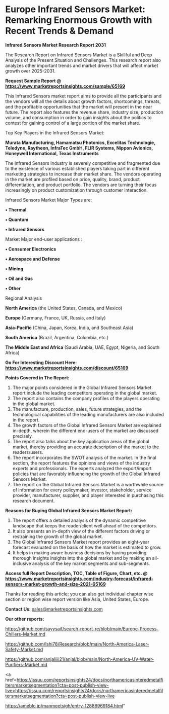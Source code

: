  # Europe Infrared Sensors Market: Remarking Enormous Growth with Recent Trends & Demand

<strong>Infrared Sensors Market Research Report 2031</strong>

The Research Report on Infrared Sensors Market is a Skillful and Deep Analysis of the Present Situation and Challenges. This research report also analyzes other important trends and market drivers that will affect market growth over 2025-2031.

<strong>Request Sample Report @ <a href=https://www.marketreportsinsights.com/sample/65169>https://www.marketreportsinsights.com/sample/65169</a></strong>

This Infrared Sensors market report aims to provide all the participants and the vendors will all the details about growth factors, shortcomings, threats, and the profitable opportunities that the market will present in the near future. The report also features the revenue share, industry size, production volume, and consumption in order to gain insights about the politics to contest for gaining control of a large portion of the market share.

Top Key Players in the Infrared Sensors Market:

<strong>Murata Manufacturing, Hamamatsu Photonics, Excelitas Technologie, Teledyne, Raytheon, InfraTec GmbH, FLIR Systems, Nippon Avionics, Honeywell International, Texas Instruments</strong>

The Infrared Sensors Industry is severely competitive and fragmented due to the existence of various established players taking part in different marketing strategies to increase their market share. The vendors operating in the market are profiled based on price, quality, brand, product differentiation, and product portfolio. The vendors are turning their focus increasingly on product customization through customer interaction.

Infrared Sensors Market Major Types are:

<strong>• Thermal

• Quantum

• Infrared Sensors</strong>

Market Major end-user applications :

<strong>• Consumer Electronics

• Aerospace and Defense

• Mining

• Oil and Gas

• Other</strong>

Regional Analysis

</u><strong><b>North America</b></strong> (the United States, Canada, and Mexico)

<strong><b>Europe </b></strong>(Germany, France, UK, Russia, and Italy)

<strong><b>Asia-Pacific</b></strong> (China, Japan, Korea, India, and Southeast Asia)

<strong><b>South America</b></strong> (Brazil, Argentina, Colombia, etc.)

<strong><b>The Middle East and Africa</b></strong> (Saudi Arabia, UAE, Egypt, Nigeria, and South Africa)

<strong>Go For Interesting Discount Here: <a href=https://www.marketreportsinsights.com/discount/65169>https://www.marketreportsinsights.com/discount/65169</a></strong>

<strong>Points Covered in The Report:</strong>
<ol>
  <li>The major points considered in the Global Infrared Sensors Market report include the leading competitors operating in the global market.</li>
  <li>The report also contains the company profiles of the players operating in the global market.</li>
  <li>The manufacture, production, sales, future strategies, and the technological capabilities of the leading manufacturers are also included in the report.</li>
  <li>The growth factors of the Global Infrared Sensors Market are explained in-depth, wherein the different end-users of the market are discussed precisely.</li>
  <li>The report also talks about the key application areas of the global market, thereby providing an accurate description of the market to the readers/users.</li>
  <li>The report incorporates the SWOT analysis of the market. In the final section, the report features the opinions and views of the industry experts and professionals. The experts analyzed the export/import policies that are favorably influencing the growth of the Global Infrared Sensors Market.</li>
  <li>The report on the Global Infrared Sensors Market is a worthwhile source of information for every policymaker, investor, stakeholder, service provider, manufacturer, supplier, and player interested in purchasing this research document.</li>
</ol>
<strong>Reasons for Buying Global Infrared Sensors Market Report:</strong>

<ol>
  <li>The report offers a detailed analysis of the dynamic competitive landscape that keeps the reader/client well ahead of the competitors.</li>
  <li>It also presents an in-depth view of the different factors driving or restraining the growth of the global market.</li>
  <li>The Global Infrared Sensors Market report provides an eight-year forecast evaluated on the basis of how the market is estimated to grow.</li>
  <li>It helps in making aware business decisions by having providing thorough insights insights into the global market and by making an all-inclusive analysis of the key market segments and sub-segments.</li>
</ol>
<strong>Access full Report Description, TOC, Table of Figure, Chart, etc. @ <a href=https://www.marketreportsinsights.com/industry-forecast/infrared-sensors-market-growth-and-size-2021-65169>https://www.marketreportsinsights.com/industry-forecast/infrared-sensors-market-growth-and-size-2021-65169</a></strong>


Thanks for reading this article; you can also get individual chapter wise section or region wise report version like Asia, United States, Europe.

<strong>Contact Us:</strong>
sales@marketreportsinsights.com

<strong>Our other reports:</strong>

<a href=https://github.com/sayysaif/search-report-re/blob/main/Europe-Process-Chillers-Market.md>https://github.com/sayysaif/search-report-re/blob/main/Europe-Process-Chillers-Market.md</a>

<a href=https://github.com/Ishi78/Research/blob/main/North-America-Laser-Safety-Market.md>https://github.com/Ishi78/Research/blob/main/North-America-Laser-Safety-Market.md</a>

<a href=https://github.com/anjaliiii21/anjal/blob/main/North-America-UV-Water-Purifiers-Market.md>https://github.com/anjaliiii21/anjal/blob/main/North-America-UV-Water-Purifiers-Market.md</a>

<a href=https://issuu.com/reportsinsights24/docs/northamericasinteredmetalfiltersmarketsegmentation?cta=post-publish-view-live>https://issuu.com/reportsinsights24/docs/northamericasinteredmetalfiltersmarketsegmentation?cta=post-publish-view-live</a>

<a href=https://ameblo.jp/manmeetsigh/entry-12886969184.html>https://ameblo.jp/manmeetsigh/entry-12886969184.html</a>"

